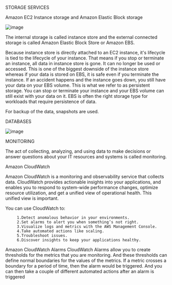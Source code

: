 STORAGE SERVICES



Amazon EC2 Instance storage and Amazon Elastic Block storage


![image](https://user-images.githubusercontent.com/77662117/224310758-8a5b46c0-66bf-44ea-b648-e076c86bd619.png)


The internal storage is called instance store and the external connected storage is called Amazon Elastic Block Store or Amazon EBS. 

Because instance store is directly attached to an EC2 instance, it's lifecycle is tied to the lifecycle of your instance. That means if you stop or terminate an instance, all data in instance store is gone. It can no longer be used or accessed. This is one of the biggest downside of the instance store whereas if your data is stored on EBS, it is safe even if you terminate the instance.
If an accident happens and the instance goes down, you still have your data on your EBS volume. This is what we refer to as persistent storage. You can stop or terminate your instance and your EBS volume can still exist with your data on it. EBS is often the right storage type for workloads that require persistence of data.


For backup of the data, snapshots are used.




DATABASES

![image](https://user-images.githubusercontent.com/77662117/224470373-e268bf14-84e9-4ff1-b3b3-0cb147b9f286.png)

MONITORING

The act of collecting, analyzing, and using data to make decisions or answer questions about your IT resources and systems is called monitoring.

Amazon CloudWatch

Amazon CloudWatch is a monitoring and observability service that collects data. CloudWatch provides actionable insights into your applications, and enables you to respond to system-wide performance changes, optimize resource utilization, and get a unified view of operational health. This unified view is important. 

You can use CloudWatch to:

         1.Detect anomalous behavior in your environments.
         2.Set alarms to alert you when something’s not right.
         3.Visualize logs and metrics with the AWS Management Console.
         4.Take automated actions like scaling.
         5.Troubleshoot issues.
         6.Discover insights to keep your applications healthy.


Amazon CloudWatch Alarms
CloudWatch Alarms allow you to create thresholds for the metrics that you are monitoring. And these thresholds can define normal boundaries for the values of the metrics. If a metric crosses a boundary for a period of time, then the alarm would be triggered. And you can then take a couple of different automated actions after an alarm is triggered





